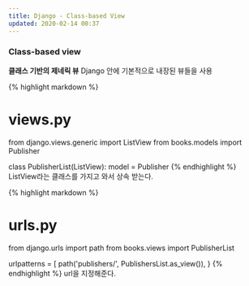 ```yaml
---
title: Django - Class-based View
updated: 2020-02-14 00:37
---
```


### Class-based view

**클래스 기반의 제네릭 뷰**
Django 안에 기본적으로 내장된 뷰들을 사용
<div class="divider"></div>

{% highlight markdown %}
# views.py
from django.views.generic import ListView
from books.models import Publisher

class PublisherList(ListView):
    model = Publisher
{% endhighlight %}
ListView라는 클래스를 가지고 와서 상속 받는다.

{% highlight markdown %}
# urls.py
from django.urls import path
from books.views import PublisherList

urlpatterns = [
    path('publishers/', PublishersList.as_view()),
}
{% endhighlight %}
url을 지정해준다.
